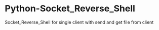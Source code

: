 # Python-Socket_Reverse_Shell
Socket_Reverse_Shell for single client with send and get file from client
